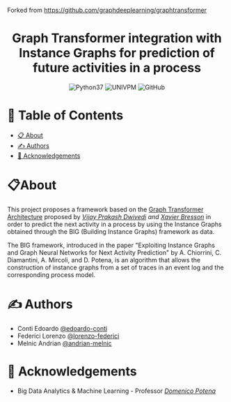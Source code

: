 Forked from https://github.com/graphdeeplearning/graphtransformer

<h1 align="center">Graph Transformer integration with Instance Graphs for prediction of future activities in a process</br><sub></sub></h1>

<div align="center">
  
![Python37](https://img.shields.io/badge/python-3.7-blue)
![UNIVPM](https://img.shields.io/badge/organization-UNIVPM-red)
![GitHub](https://img.shields.io/github/license/SasageyoOrg/gtn-igr-activity-prediction?color=green)
</div>

# 📝 Table of Contents
- [📋 About ](#about-)
- [✍️ Authors ](#️-authors-)
- [🎉 Acknowledgements ](#-acknowledgements-)

# 📋About <a name = "about"></a>

This project proposes a framework based on the [Graph Transformer Architecture](https://github.com/graphdeeplearning/graphtransformer) proposed by _[Vijay Prakash Dwivedi](https://github.com/vijaydwivedi75) and [Xavier Bresson](https://github.com/xbresson)_ in order to predict the next activity in a process by using the Instance Graphs obtained through the BIG (Building Instance Graphs) framework as data.

The BIG framework, introduced in the paper "Exploiting Instance Graphs and Graph Neural Networks for Next Activity Prediction" by A. Chiorrini, C. Diamantini, A. Mircoli, and D. Potena, is an algorithm that allows the construction of instance graphs from a set of traces in an event log and the corresponding process model.

# ✍️ Authors <a name = "authors"></a>
- Conti Edoardo [@edoardo-conti](https://github.com/edoardo-conti)
- Federici Lorenzo [@lorenzo-federici](https://github.com/lorenzo-federici)
- Melnic Andrian [@andrian-melnic](https://github.com/andrian-melnic)

# 🎉 Acknowledgements <a name = "acknowledgement"></a>
- Big Data Analytics & Machine Learning - Professor <a href="https://www.univpm.it/Entra/Engine/RAServePG.php/P/320710010421/idsel/618/docname/DOMENICO%20POTENA"> <i>Domenico Potena</i></a>



